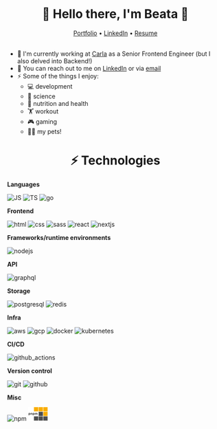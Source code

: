 <h1 align="center">👋 Hello there, I'm Beata 👋</h1>
<div align="center">
 <a href="https://beatadetkova.com/" target="_blank" rel="noopener">Portfolio</a> • <a href="https://www.linkedin.com/in/beata-detkova-a56822a0/" target="_blank" rel="noopener">LinkedIn</a> • <a href="https://tinyurl.com/zz23duku" target="_blank" rel="noopener">Resume</a>
</div>
<br />

- 🏢 I'm currently working at [Carla](https://carla.se) as a Senior Frontend Engineer (but I also delved into Backend!)
- 📨 You can reach out to me on [LinkedIn](https://www.linkedin.com/in/beata-detkova-a56822a0/) or via [email](mailto:beata.detkova.jr@gmail.com)
- ⚡ Some of the things I enjoy:
  - 💻 development
  - 🔬 science
  - 🍏 nutrition and health
  - 🏋️ workout
  - 🎮 gaming
  - 🐶🐱 my pets!

<h1 align="center">⚡ Technologies</h1>

**Languages**

![JS](https://github.com/alexlemaire/alexlemaire/assets/50198634/1d452018-cd79-4c0e-84b7-43d326919256)
![TS](https://github.com/alexlemaire/alexlemaire/assets/50198634/3dba6413-77c5-4557-bf7a-228f02536a65)
![go](https://github.com/alexlemaire/alexlemaire/assets/50198634/c305582e-59a8-443c-9dad-835397b08ffe)

**Frontend**

![html](https://github.com/alexlemaire/alexlemaire/assets/50198634/15c6693b-2207-4da0-8ecb-26453ce6c3a2)
![css](https://github.com/alexlemaire/alexlemaire/assets/50198634/3ce8bac3-3639-4481-957a-da383005f59d)
![sass](https://github.com/alexlemaire/alexlemaire/assets/50198634/70803094-84c1-4291-a3ac-ebda439ffbff)
![react](https://github.com/alexlemaire/alexlemaire/assets/50198634/f1a32be7-bc7d-4a16-af97-0848a1fc6f56)
![nextjs](https://github.com/alexlemaire/alexlemaire/assets/50198634/8a47b934-6db1-45d6-b257-d26463242ad6)

**Frameworks/runtime environments**

![nodejs](https://github.com/alexlemaire/alexlemaire/assets/50198634/b821da84-ede1-45e7-b5d1-cc16cd58afa4)

**API**

![graphql](https://github.com/alexlemaire/alexlemaire/assets/50198634/d3290e99-e8b8-4750-909c-0b400c8651b5)

**Storage**

![postgresql](https://github.com/alexlemaire/alexlemaire/assets/50198634/bb3adec4-abb4-4e1a-9d5d-146b185d94b8)
![redis](https://github.com/alexlemaire/alexlemaire/assets/50198634/f62d84d7-b113-4472-8a83-2e07f679827d)

**Infra**

![aws](https://github.com/alexlemaire/alexlemaire/assets/50198634/c7d86764-b9fd-46dc-a6e6-b6beeb1a84a6)
![gcp](https://github.com/alexlemaire/alexlemaire/assets/50198634/940ff94f-aca6-44d6-b734-774591bc206f)
![docker](https://github.com/alexlemaire/alexlemaire/assets/50198634/c14228a2-6aef-45e9-879d-10f3b3c816ba)
![kubernetes](https://github.com/alexlemaire/alexlemaire/assets/50198634/0487f316-3790-4a9e-b7a0-dbab3517a812)

**CI/CD**

![github_actions](https://github.com/alexlemaire/alexlemaire/assets/50198634/dbae8a0c-3f45-4825-a5b3-7333c6171d52)

**Version control**

![git](https://github.com/alexlemaire/alexlemaire/assets/50198634/36a4aab0-4ff3-4aa1-863f-496ea59c4106)
![github](https://github.com/alexlemaire/alexlemaire/assets/50198634/018f293d-7b23-4a21-96e6-dde2c378711b)

**Misc**

![npm](https://github.com/alexlemaire/alexlemaire/assets/50198634/d512052c-bd6a-4041-b22f-dfecb7ca584a)
![pnpm](images.png)
